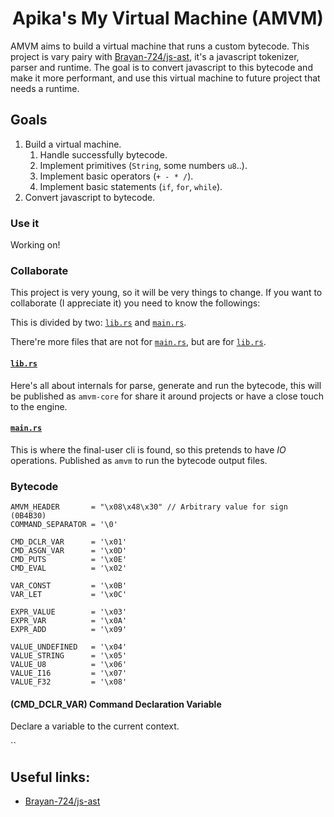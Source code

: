 <h1 align="center">
    Apika's My Virtual Machine (AMVM)
</h1>

AMVM aims to build a virtual machine that runs a custom bytecode. 
This project is vary pairy with [Brayan-724/js-ast](https://github.com/Brayan-724/js-ast), it's a javascript tokenizer, parser and runtime.
The goal is to convert javascript to this bytecode and make it more performant, and use this virtual machine to future project that needs a runtime.

## Goals
1. Build a virtual machine.
    1. Handle successfully bytecode.
    2. Implement primitives (`String`, some numbers `u8`..).
    3. Implement basic operators (`+ - * /`).
    4. Implement basic statements (`if`, `for`, `while`).
2. Convert javascript to bytecode.

### Use it
Working on!

### Collaborate
This project is very young, so it will be very things to change. If you want to collaborate (I appreciate it) you need to know the followings:

This is divided by two: [`lib.rs`] and [`main.rs`].

There're more files that are not for [`main.rs`], but are for [`lib.rs`].

#### [`lib.rs`]
Here's all about internals for parse, generate and run the bytecode, this will be published as `amvm-core` for share it around projects or have a close touch to the engine.

#### [`main.rs`]
This is where the final-user cli is found, so this pretends to have _IO_ operations. Published as `amvm` to run the bytecode output files.

### Bytecode
```
AMVM_HEADER       = "\x08\x48\x30" // Arbitrary value for sign (0B4B30)
COMMAND_SEPARATOR = '\0'

CMD_DCLR_VAR	  = '\x01'
CMD_ASGN_VAR	  = '\x0D'
CMD_PUTS	      = '\x0E'
CMD_EVAL	      = '\x02'

VAR_CONST	      = '\x0B'
VAR_LET	          = '\x0C'

EXPR_VALUE	      = '\x03'
EXPR_VAR	      = '\x0A'
EXPR_ADD	      = '\x09'

VALUE_UNDEFINED	  = '\x04'
VALUE_STRING	  = '\x05'
VALUE_U8	      = '\x06'
VALUE_I16	      = '\x07'
VALUE_F32	      = '\x08'
```

#### (CMD_DCLR_VAR) Command Declaration Variable
Declare a variable to the current context.

``

## Useful links:
- [Brayan-724/js-ast](https://github.com/Brayan-724/js-ast)

[`lib.rs`]: ./src/lib.rs
[`main.rs`]: ./src/main.rs
